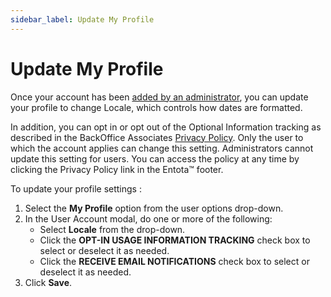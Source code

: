 ```yaml
---
sidebar_label: Update My Profile
---
```


# Update My Profile

Once your account has been [added by an
administrator](Add_a_User_to_Entota.md), you can update your
profile to change Locale, which controls how dates are formatted.

In addition, you can opt in or opt out of the Optional Information
tracking as described in the BackOffice Associates [Privacy
Policy](http://www.boaweb.com/privacy-policy/). Only the user to which
the account applies can change this setting. Administrators cannot
update this setting for users. You can access the policy at any time by
clicking the Privacy Policy link in the Entota™ footer.

To update your profile settings :

1.  Select the **My Profile** option from the user options drop-down.
2.  In the User Account modal, do one or more of the following:
      - Select **Locale** from the drop-down.
      - Click the **OPT-IN USAGE INFORMATION TRACKING** check box to
        select or deselect it as needed.
      - Click the **RECEIVE EMAIL NOTIFICATIONS** check box to select or
        deselect it as needed.
3.  Click **Save**.

